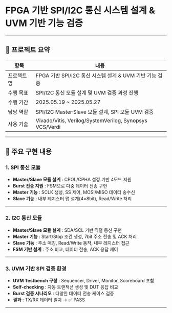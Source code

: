 # FPGA 기반 SPI/I2C 통신 시스템 설계 & UVM 기반 기능 검증
---

## 📌 프로젝트 요약

| 항목 | 내용 |
| --- | --- |
| 프로젝트 명 | FPGA 기반 SPI/I2C 통신 시스템 설계 & UVM 기반 기능 검증 |
| 수행 목표 | SPI/I2C 통신 모듈 설계 및 UVM 검증 과정 진행 |
| 수행 기간 | 2025.05.19 ~ 2025.05.27 |
| 담당 역할 | SPI/I2C Master·Slave 모듈 설계, SPI 모듈 UVM 검증 |
| 사용 기술 | Vivado/Vitis, Verilog/SystemVerilog, Synopsys VCS/Verdi |

---

## 🔑 주요 구현 내용

### 1. SPI 통신 모듈
- **Master/Slave 모듈 설계** : CPOL/CPHA 설정 기반 4모드 지원
- **Burst 전송 지원** : FSM으로 다중 데이터 전송 구현
- **Master 기능** : SCLK 생성, SS 제어, MOSI/MISO 데이터 송수신
- **Slave 기능** : 내부 레지스터 맵 설계(4×8bit), Read/Write 처리

---

### 2. I2C 통신 모듈
- **Master/Slave 모듈 설계** : SDA/SCL 기반 직렬 통신 구현
- **Master 기능** : Start/Stop 조건 생성, 7bit 주소 전송 및 ACK 처리
- **Slave 기능** : 주소 매칭, Read/Write 동작, 내부 레지스터 접근
- **FSM 기반 설계** : 주소 비교, 데이터 전송, ACK 응답 제어

---

### 3. UVM 기반 SPI 검증 환경
- **UVM Testbench 구성** : Sequencer, Driver, Monitor, Scoreboard 포함
- **Self-checking** : 자동 트랜잭션 생성 및 DUT 응답 비교
- **Burst 검증 시나리오** : 다양한 데이터 전송 케이스 검증
- **결과** : TX/RX 데이터 일치 → ✅ PASS

---

